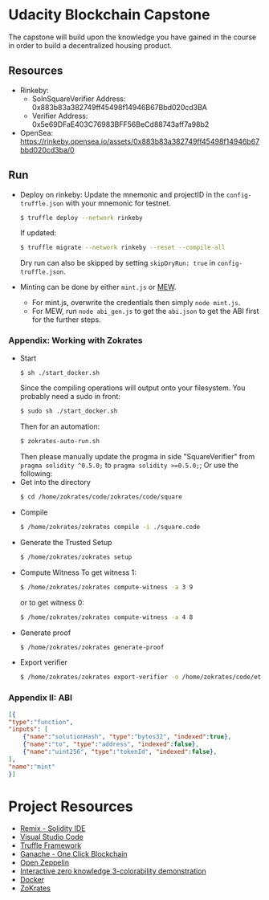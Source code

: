 # Udacity Blockchain Capstone

The capstone will build upon the knowledge you have gained in the course in order to build a decentralized housing product. 

## Resources
- Rinkeby:
    - SolnSquareVerifier Address: 0x883b83a382749ff45498f14946B67Bbd020cd3BA
    - Verifier Address: 0x5e69DFaE403C76983BFF56BeCd88743aff7a98b2
- OpenSea: https://rinkeby.opensea.io/assets/0x883b83a382749ff45498f14946b67bbd020cd3ba/0

## Run
- Deploy on rinkeby:
    Update the mnemonic and projectID in the ```config-truffle.json``` with your mnemonic for testnet.
    ```bash
    $ truffle deploy --network rinkeby
    ```
    If updated:
    ```bash
    $ truffle migrate --network rinkeby --reset --compile-all
    ```
    Dry run can also be skipped by setting ```skipDryRun: true``` in ```config-truffle.json```.

- Minting can be done by either ```mint.js``` or [MEW](https://www.myetherwallet.com/).
    - For mint.js, overwrite the credentials then simply ```node mint.js```.
    - For MEW, run ```node abi_gen.js``` to get the ```abi.json``` to get the ABI first for the further steps.

### Appendix: Working with Zokrates
- Start
    ```bash
    $ sh ./start_docker.sh
    ```
    Since the compiling operations will output onto your filesystem. You probably need a sudo in front:
    ```bash
    $ sudo sh ./start_docker.sh
    ```
    Then for an automation:
    ```bash
    $ zokrates-auto-run.sh
    ```
    Then please manually update the progma in side "SquareVerifier" from ```pragma solidity ^0.5.0;``` to ```pragma solidity >=0.5.0;```;
    Or use the following:
- Get into the directory
    ```bash
    $ cd /home/zokrates/code/zokrates/code/square
    ```
- Compile
    ```bash
    $ /home/zokrates/zokrates compile -i ./square.code
    ```
- Generate the Trusted Setup
    ```bash
    $ /home/zokrates/zokrates setup
    ```
- Compute Witness
    To get witness 1:
    ```bash
    $ /home/zokrates/zokrates compute-witness -a 3 9
    ```
    or to get witness 0:
    ```bash
    $ /home/zokrates/zokrates compute-witness -a 4 8
    ```
- Generate proof
    ```bash
    $ /home/zokrates/zokrates generate-proof
    ```
- Export verifier
    ```bash
    $ /home/zokrates/zokrates export-verifier -o /home/zokrates/code/eth-contracts/contracts/SquareVerifier.sol
    ```

### Appendix II: ABI
```json
[{
"type":"function",
"inputs": [
    {"name":"solutionHash", "type":"bytes32", "indexed":true},
    {"name":"to", "type":"address", "indexed":false},
    {"name":"uint256", "type":"tokenId", "indexed":false},
],
"name":"mint"
}]
```

# Project Resources

* [Remix - Solidity IDE](https://remix.ethereum.org/)
* [Visual Studio Code](https://code.visualstudio.com/)
* [Truffle Framework](https://truffleframework.com/)
* [Ganache - One Click Blockchain](https://truffleframework.com/ganache)
* [Open Zeppelin ](https://openzeppelin.org/)
* [Interactive zero knowledge 3-colorability demonstration](http://web.mit.edu/~ezyang/Public/graph/svg.html)
* [Docker](https://docs.docker.com/install/)
* [ZoKrates](https://github.com/Zokrates/ZoKrates)
